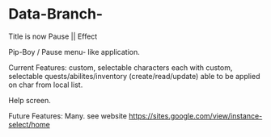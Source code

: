 # Data-Branch-
Title is now 
Pause || Effect

Pip-Boy / Pause menu- like application.

Current Features:
custom, selectable characters
each with custom, selectable quests/abilites/inventory (create/read/update) 
able to be applied on char from local list. 

Help screen. 

Future Features:
Many. see website 
https://sites.google.com/view/instance-select/home
